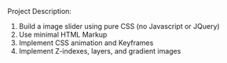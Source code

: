 Project Description:

1. Build a image slider using pure CSS (no Javascript or JQuery)
2. Use minimal HTML Markup
3. Implement CSS animation and Keyframes
4. Implement Z-indexes, layers, and gradient images